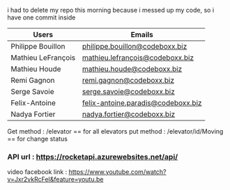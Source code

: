 

i had to delete my repo this morning because i messed up my code, so i have one commit inside 

| Users  | Emails                    |
| ------------- | ------------------------------ |
| Philippe Bouillon     | philippe.bouillon@codeboxx.biz     |
| Mathieu LeFrançois  | mathieu.lefrançois@codeboxx.biz   |
| Mathieu Houde | mathieu.houde@codeboxx.biz |
| Remi Gagnon | remi.gagnon@codeboxx.biz  |
| Serge Savoie | serge.savoie@codeboxx.biz  |
| Felix-Antoine | felix-antoine.paradis@codeboxx.biz|
| Nadya Fortier  | nadya.fortier@codeboxx.biz   |



Get method : /elevator   == for  all elevators
put method : /elevator/id/Moving   == for change status 

### API url : https://rocketapi.azurewebsites.net/api/

video facebook link : https://www.youtube.com/watch?v=Jxr2vkRcFeI&feature=youtu.be
